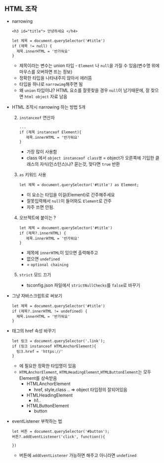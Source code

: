 ## HTML 조작

+ narrowing

  ```
  <h3 id="title"> 안녕하세요 </h4>
  ```

  ```
  let 제목 = document.querySelector('#title')
  if (제목 != null) {
  	제목.innerHTML = '반가워요'
  }
  ```

  + 제목이라는 변수는 union 타입 - `Element` 나 `null`을 가질 수 있음(변수명 위에 마우스를 오버하면 뜨는 정보)
  + 정확한 타입을 나타내주지 않아서 에러뜸
  + 타입을 하나로 `narrowimg`해주면 됨
  + 왜 `union` 타입이냐? HTML 요소를 잘못찾을 경우 `null`이 남기때문에, 잘 찾으면 `html object` 자료 남음

+ HTML 조작시 narrowing 하는 방법 5개

  2. `instanceof` 연산자

     ```
     ...
     if (제목 instanceof Element){
     	제목.innerHTML = '반가워요'
     }
     ```

     + 가장 많이 사용함
     + class 에서 `object instanceof class명` = object가 오른쪽에 기입한 클래스의 자식(인스턴스)냐? 묻는것, 맞다면 `true` 반환

  3. `as` 키워드 사용

     ```
     let 제목 = document.querySelector('#title') as Element;
     ```

     + 이 요소는 타입을 이걸(Element)로 간주해주세요
     + 잘못입력해서 `null`이 들어와도 `Element`로 간주
     + 자주 쓰면 안됨.

  4. 오브젝트에 붙이는 ?

     ```
     let 제목 = document.querySelector('#title')
     if (제목?.innerHTML) {
     	제목.innerHTML = '반가워요'
     }
     ```

     + 제목에 `innerHTML`이 있으면 출력해주고
     + 없으면 `undefined`
     + = `optional chaining`

  5. `strict` 모드 끄기

     + tsconfig.json 파일에서 `strictNullChecks`를 `false`로 바꾸기

+ 그냥 자바스크립트로 써보기

  ```
  let 제목 = document.querySelector('#title')
  if (제목?.innerHTML != undefined) {
  	제목.innerHTML = '반가워요'
  }
  ```

+ <a> 태그의 href 속성 바꾸기

  ```
  let 링크 = document.querySelector('.link');
  if (링크 instanceof HTMLAnchorElement){
  	링크.href = 'https://'
  }
  ```

  + <a> 에 필요한 정확한 타입명이 있음
  + `HTMLAnchorElement`, `HTMLHeadingElement`,`HTMLButtonElement`는 모두 Element를 상속받음
    + HTMLAnchorElement
      + href, style,class .. => object 타입정의 잘되어있음
    + HTMLHeadingElement
      + h1..
    + HTMLButtonElement
      + button

+ eventListener 부착하는 법

  ```
  let 버튼 = document.querySelector('#button');
  버튼?.addEventListener('click', function(){
  	
  })
  ```

  + 버튼에 `addEventListener` 가능하면 해주고 아니라면 `undefined`